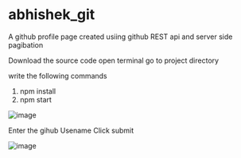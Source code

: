 # abhishek_git
A github profile page created usiing github REST api and server side pagibation

Download the source code 
open terminal go to project directory

write the following commands

1) npm install
2) npm start



![image](https://user-images.githubusercontent.com/68838873/202996452-e928f953-cc4b-4f9e-93a3-95d23c2b68bf.png)

Enter the gihub Usename
Click submit

![image](https://user-images.githubusercontent.com/68838873/202996588-e0d53b17-569a-45fa-920d-1346dba750bc.png)
